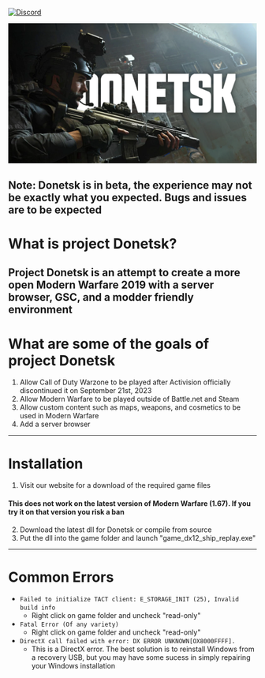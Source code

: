 [![Discord](https://img.shields.io/discord/945420505157083208?color=%237289DA&label=members&logo=discord&logoColor=%23FFFFFF)](https://discord.gg/donetsk)

<p align="center">
  <img src="/github/assets/donetskbanner.png?raw=true" />
</p>

## Note: Donetsk is in beta, the experience may not be exactly what you expected. Bugs and issues are to be expected

# What is project Donetsk?
Project Donetsk is an attempt to create a more open Modern Warfare 2019 with a server browser, GSC, and a modder friendly environment
---

# What are some of the goals of project Donetsk
1. Allow Call of Duty Warzone to be played after Activision officially discontinued it on September 21st, 2023
2. Allow Modern Warfare to be played outside of Battle.net and Steam
3. Allow custom content such as maps, weapons, and cosmetics to be used in Modern Warfare
4. Add a server browser
---

# Installation
1. Visit our website for a download of the required game files
#### This does not work on the latest version of Modern Warfare (1.67). If you try it on that version you risk a ban
2. Download the latest dll for Donetsk or compile from source
3. Put the dll into the game folder and launch "game_dx12_ship_replay.exe"
---
# Common Errors
- ```Failed to initialize TACT client: E_STORAGE_INIT (25), Invalid build info ```
  - Right click on game folder and uncheck "read-only"
- ```Fatal Error (Of any variety)```
  - Right click on game folder and uncheck "read-only"
- ```DirectX call failed with error: DX ERROR UNKNOWN[OX8000FFFF]. ```
  - This is a DirectX error. The best solution is to reinstall Windows from a recovery USB, but you may have some sucess in simply repairing your Windows installation
